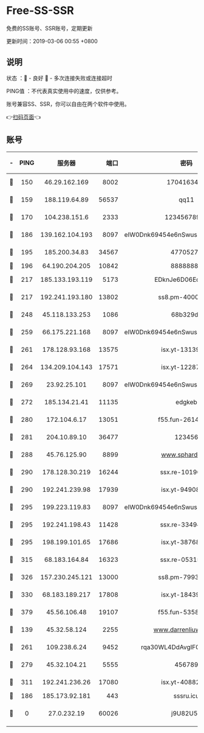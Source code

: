 # Free-SS-SSR

免费的SS账号、SSR账号，定期更新

更新时间：2019-03-06 00:55 +0800

## 说明

状态     ：🙂 - 良好 🙁 - 多次连接失败或连接超时

PING值   ：不代表真实使用中的速度，仅供参考。

账号兼容SS、SSR，你可以自由在两个软件中使用。

👉[扫码页面](https://liesauer.github.io/free-ss-ssr.github.io/)👈

## 账号

|-|PING|服务器|端口|密码|加密方式|区域|
|:----:|:----:|:-----:|-----:|:----:|:----:|:----:|
|🙂|150|46.29.162.169|8002|1704163453|aes-256-cfb|RU|
|🙂|159|188.119.64.89|56537|qq11|aes-256-cfb|RU|
|🙂|170|104.238.151.6|2333|12345678900|aes-256-cfb|JP|
|🙂|186|139.162.104.193|8097|eIW0Dnk69454e6nSwuspv9DmS201tQ0D|aes-256-cfb|JP|
|🙂|195|185.200.34.83|34567|47705279|aes-256-cfb|US|
|🙂|196|64.190.204.205|10842|88888888|rc4-md5|US|
|🙂|217|185.133.193.119|5173|EDknJe6D06EoWDaw|aes-256-cfb|US|
|🙂|217|192.241.193.180|13802|ss8.pm-40001184|aes-256-cfb|US|
|🙂|248|45.118.133.253|1086|68b329da|aes-256-cfb|SG|
|🙂|259|66.175.221.168|8097|eIW0Dnk69454e6nSwuspv9DmS201tQ0D|aes-256-cfb|US|
|🙂|261|178.128.93.168|13575|isx.yt-13139523|aes-256-cfb|SG|
|🙂|264|134.209.104.143|17571|isx.yt-12287887|aes-256-cfb|SG|
|🙂|269|23.92.25.101|8097|eIW0Dnk69454e6nSwuspv9DmS201tQ0D|aes-256-cfb|US|
|🙂|272|185.134.21.41|11135|edgkeb|aes-256-cfb|GB|
|🙂|280|172.104.6.17|13051|f55.fun-26146872|aes-256-cfb|US|
|🙂|281|204.10.89.10|36477|123456|aes-256-cfb|US|
|🙂|288|45.76.125.90|8899|www.sphard.com|aes-256-cfb|JP|
|🙂|290|178.128.30.219|16244|ssx.re-10190276|aes-256-cfb|SG|
|🙂|290|192.241.239.98|17939|isx.yt-94908149|aes-256-cfb|US|
|🙂|295|199.223.119.83|8097|eIW0Dnk69454e6nSwuspv9DmS201tQ0D|aes-256-cfb|US|
|🙂|295|192.241.198.43|11428|ssx.re-33494381|aes-256-cfb|US|
|🙂|295|198.199.101.65|17686|isx.yt-38768454|aes-256-cfb|US|
|🙂|315|68.183.164.84|16323|ssx.re-05315643|aes-256-cfb|US|
|🙂|326|157.230.245.121|13000|ss8.pm-79933809|aes-256-cfb|SG|
|🙂|330|68.183.189.217|17808|isx.yt-18439872|aes-256-cfb|SG|
|🙂|379|45.56.106.48|19107|f55.fun-53586818|aes-256-cfb|US|
|🙂|139|45.32.58.124|2255|www.darrenliuwei.com|aes-256-cfb|JP|
|🙂|261|109.238.6.24|9452|rqa30WL4DdAvgIFG6Fs3znzTa|aes-256-cfb|FR|
|🙂|279|45.32.104.21|5555|456789|aes-256-cfb|SG|
|🙂|311|192.241.236.26|17080|isx.yt-40882343|aes-256-cfb|US|
|🙁|186|185.173.92.181|443|sssru.icu|rc4-md5|RU|
|🙁|0|27.0.232.19|60026|j9U82U53|xchacha20-ietf-poly1305|HK|
